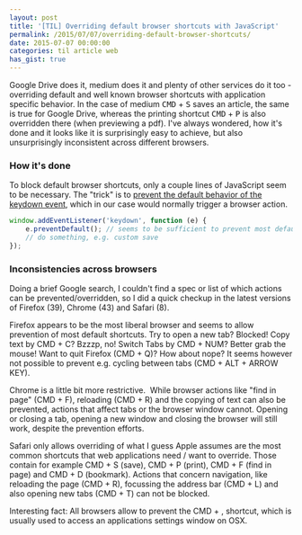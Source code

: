```yaml
---
layout: post
title: '[TIL] Overriding default browser shortcuts with JavaScript'
permalink: /2015/07/07/overriding-default-browser-shortcuts/
date: 2015-07-07 00:00:00
categories: til article web
has_gist: true
---
```


Google Drive does it, medium does it and plenty of other services do it too - overriding default and well known browser shortcuts with application specific behavior.
In the case of medium <kbd>CMD</kbd> + <kbd>S</kbd> saves an article, the same is true for Google Drive, whereas the printing shortcut <kbd>CMD</kbd> + <kbd>P</kbd> is also overridden there (when previewing a pdf).
I've always wondered, how it's done and it looks like it is surprisingly easy to achieve, but also unsurprisingly inconsistent across different browsers.

### How it's done

To block default browser shortcuts, only a couple lines of JavaScript seem to be necessary.
The "trick" is to [prevent the default behavior of the keydown event](https://developer.mozilla.org/en-US/docs/Web/API/Event/preventDefault 'https://developer.mozilla.org/en-US/docs/Web/API/Event/preventDefault'), which in our case would normally trigger a browser action.

```js
window.addEventListener('keydown', function (e) {
	e.preventDefault(); // seems to be sufficient to prevent most default shortcuts
	// do something, e.g. custom save
});
```

### Inconsistencies across browsers

Doing a brief Google search, I couldn't find a spec or list of which actions can be prevented/overridden, so I did a quick checkup in the latest versions of Firefox (39), Chrome (43) and Safari (8).

Firefox appears to be the most liberal browser and seems to allow prevention of most default shortcuts.
Try to open a new tab? Blocked!
Copy text by CMD + C? Bzzzp, no!
Switch Tabs by CMD + NUM? Better grab the mouse!
Want to quit Firefox (CMD + Q)? How about nope?
It seems however not possible to prevent e.g. cycling between tabs (CMD + ALT + ARROW KEY).

Chrome is a little bit more restrictive. 
While browser actions like "find in page" (CMD + F), reloading (CMD + R) and the copying of text can also be prevented, actions that affect tabs or the browser window cannot. Opening or closing a tab, opening a new window and closing the browser will still work, despite the prevention efforts.

Safari only allows overriding of what I guess Apple assumes are the most common shortcuts that web applications need / want to override. Those contain for example CMD + S (save), CMD + P (print), CMD + F (find in page) and CMD + D (bookmark).
Actions that concern navigation, like reloading the page (CMD + R), focussing the address bar (CMD + L) and also opening new tabs (CMD + T) can not be blocked.

Interesting fact: All browsers allow to prevent the CMD + , shortcut, which is usually used to access an applications settings window on OSX.
